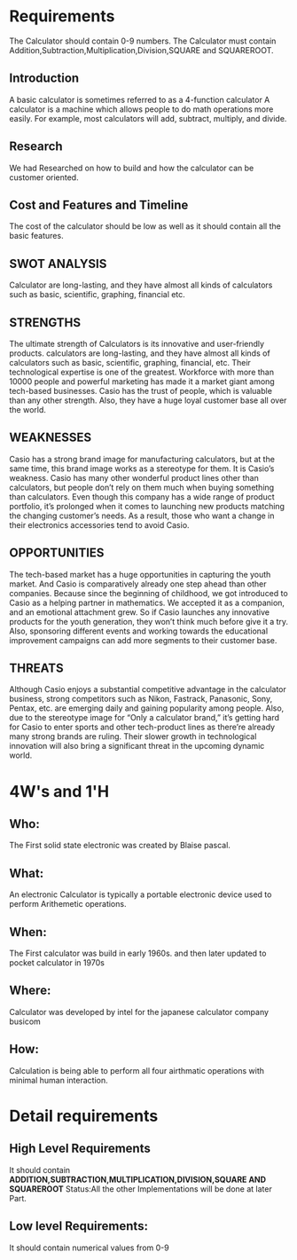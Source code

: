 # Requirements
The Calculator should contain 0-9 numbers.
The Calculator must contain Addition,Subtraction,Multiplication,Division,SQUARE and SQUAREROOT.
## Introduction 
A basic calculator is sometimes referred to as a 4-function calculator
A calculator is a machine which allows people to do math operations more easily. For example, most calculators will add, subtract, multiply, and divide.
## Research
 We had Researched on how to build and how the calculator can be customer oriented.
## Cost and Features and Timeline
The cost of the calculator should be low as well as it should contain all the basic features.
## SWOT ANALYSIS
Calculator are long-lasting, and they have almost all kinds of calculators such as basic, scientific, graphing, financial etc.
## STRENGTHS 
The ultimate strength of Calculators is its innovative and user-friendly products. calculators are long-lasting, and they have almost all kinds of calculators such as basic, scientific, graphing, financial, etc. Their technological expertise is one of the greatest. Workforce with more than 10000 people and powerful marketing has made it a market giant among tech-based businesses. Casio has the trust of people, which is valuable than any other strength. Also, they have a huge loyal customer base all over the world.
## WEAKNESSES
Casio has a strong brand image for manufacturing calculators, but at the same time, this brand image works as a stereotype for them. It is Casio’s weakness. Casio has many other wonderful product lines other than calculators, but people don’t rely on them much when buying something than calculators. Even though this company has a wide range of product portfolio, it’s prolonged when it comes to launching new products matching the changing customer’s needs. As a result, those who want a change in their electronics accessories tend to avoid Casio.
## OPPORTUNITIES
The tech-based market has a huge opportunities in capturing the youth market. And Casio is comparatively already one step ahead than other companies. Because since the beginning of childhood, we got introduced to Casio as a helping partner in mathematics. We accepted it as a companion, and an emotional attachment grew. So if Casio launches any innovative products for the youth generation, they won’t think much before give it a try. Also, sponsoring different events and working towards the educational improvement campaigns can add more segments to their customer base.
## THREATS 
Although Casio enjoys a substantial competitive advantage in the calculator business, strong competitors such as Nikon, Fastrack, Panasonic, Sony, Pentax, etc. are emerging daily and gaining popularity among people. Also, due to the stereotype image for “Only a calculator brand,” it’s getting hard for Casio to enter sports and other tech-product lines as there’re already many strong brands are ruling. Their slower growth in technological innovation will also bring a significant threat in the upcoming dynamic world.
# 4W's and 1'H
## Who:  
The First solid state electronic was created by Blaise pascal.
## What:
An electronic Calculator is typically a portable electronic device used to perform Arithemetic operations.
## When:
The First calculator was build in early 1960s. and then later updated to pocket calculator in 1970s
## Where:
Calculator was developed by intel for the japanese calculator company busicom
## How:
Calculation is being able to perform all four airthmatic operations with minimal human interaction.
# Detail requirements
## High Level Requirements
It should contain **ADDITION,SUBTRACTION,MULTIPLICATION,DIVISION,SQUARE AND SQUAREROOT**
Status:All the other Implementations will be done at later Part.
##  Low level Requirements:
It should contain numerical values from 0-9


                                                          
